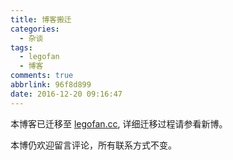 ```yaml
---
title: 博客搬迁
categories:
  - 杂谈
tags:
  - legofan
  - 博客
comments: true
abbrlink: 96f8d899
date: 2016-12-20 09:16:47
---
```


本博客已迁移至 [legofan.cc](http://legofan.cc), 详细迁移过程请参看新博。

本博仍欢迎留言评论，所有联系方式不变。